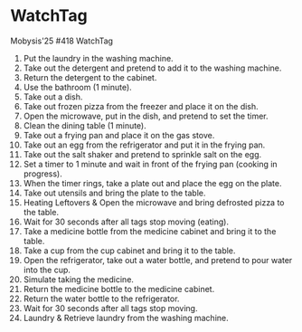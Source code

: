 # WatchTag
Mobysis'25 #418 WatchTag

1. Put the laundry in the washing machine.
2. Take out the detergent and pretend to add it to the washing machine.
3. Return the detergent to the cabinet.
4. Use the bathroom (1 minute).
5. Take out a dish.
6. Take out frozen pizza from the freezer and place it on the dish.
7. Open the microwave, put in the dish, and pretend to set the timer.
8. Clean the dining table (1 minute).
9. Take out a frying pan and place it on the gas stove.
10. Take out an egg from the refrigerator and put it in the frying pan.
11. Take out the salt shaker and pretend to sprinkle salt on the egg.
12. Set a timer to 1 minute and wait in front of the frying pan (cooking in progress).
13. When the timer rings, take a plate out and place the egg on the plate.
14. Take out utensils and bring the plate to the table.
15. Heating Leftovers & Open the microwave and bring defrosted pizza to the table.
16. Wait for 30 seconds after all tags stop moving (eating).
17. Take a medicine bottle from the medicine cabinet and bring it to the table.
18. Take a cup from the cup cabinet and bring it to the table.
19. Open the refrigerator, take out a water bottle, and pretend to pour water into the cup.
20. Simulate taking the medicine.
21. Return the medicine bottle to the medicine cabinet.
22. Return the water bottle to the refrigerator.
23. Wait for 30 seconds after all tags stop moving.
24. Laundry & Retrieve laundry from the washing machine.
